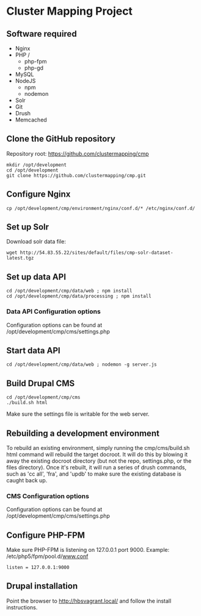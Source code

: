 # Cluster Mapping Project

## Software required
* Nginx
* PHP /
    * php-fpm
    * php-gd
* MySQL
* NodeJS
    * npm
    * nodemon
* Solr
* Git
* Drush
* Memcached

## Clone the GitHub repository 
Repository root: https://github.com/clustermapping/cmp

    mkdir /opt/development
    cd /opt/development
    git clone https://github.com/clustermapping/cmp.git

## Configure Nginx
    cp /opt/development/cmp/environment/nginx/conf.d/* /etc/nginx/conf.d/

## Set up Solr
Download solr data file:

    wget http://54.83.55.22/sites/default/files/cmp-solr-dataset-latest.tgz

## Set up data API
    cd /opt/development/cmp/data/web ; npm install
    cd /opt/development/cmp/data/processing ; npm install

### Data API Configuration options
Configuration options can be found at /opt/development/cmp/cms/settings.php

## Start data API
    cd /opt/development/cmp/data/web ; nodemon -g server.js

## Build Drupal CMS
    cd /opt/development/cmp/cms
    ./build.sh html
Make sure the settings file is writable for the web server.

## Rebuilding a development environment
To rebuild an existing environment, simply running the cmp/cms/build.sh html command will rebuild the target docroot. It will do this by blowing it away the existing docroot directory (but not the repo, settings.php, or the files directory). Once it's rebuilt, it will run a series of drush commands, such as 'cc all', 'fra', and 'updb' to make sure the existing database is caught back up.

### CMS Configuration options
Configuration options can be found at /opt/development/cmp/cms/settings.php

## Configure PHP-FPM
Make sure PHP-FPM is listening on 127.0.0.1 port 9000.
Example: /etc/php5/fpm/pool.d/www.conf

    listen = 127.0.0.1:9000

## Drupal installation
Point the browser to http://hbsvagrant.local/ and follow the install instructions.
